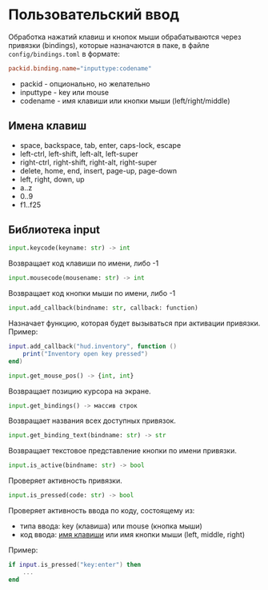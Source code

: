 # Пользовательский ввод

Обработка нажатий клавиш и кнопок мыши обрабатываются через привязки (bindings), которые назначаются в паке, в файле `config/bindings.toml` в формате:

```toml
packid.binding.name="inputtype:codename"
```

- packid - опционально, но желательно
- inputtype - key или mouse
- codename - имя клавиши или кнопки мыши (left/right/middle)

## Имена клавиш

- space, backspace, tab, enter, caps-lock, escape
- left-ctrl, left-shift, left-alt, left-super
- right-ctrl, right-shift, right-alt, right-super
- delete, home, end, insert, page-up, page-down
- left, right, down, up
- a..z
- 0..9
- f1..f25

## Библиотека input

```python
input.keycode(keyname: str) -> int
```

Возвращает код клавиши по имени, либо -1

```python
input.mousecode(mousename: str) -> int
```

Возвращает код кнопки мыши по имени, либо -1

```python
input.add_callback(bindname: str, callback: function)
```

Назначает функцию, которая будет вызываться при активации привязки. Пример:
```lua
input.add_callback("hud.inventory", function ()
	print("Inventory open key pressed")
end)
```

```python
input.get_mouse_pos() -> {int, int}
```

Возвращает позицию курсора на экране.

```python
input.get_bindings() -> массив строк
```

Возвращает названия всех доступных привязок.

```python
input.get_binding_text(bindname: str) -> str
```

Возвращает текстовое представление кнопки по имени привязки.

```python
input.is_active(bindname: str) -> bool
```

Проверяет активность привязки.

```python
input.is_pressed(code: str) -> bool
```

Проверяет активность ввода по коду, состоящему из:
- типа ввода: key (клавиша) или mouse (кнопка мыши)
- код ввода: [имя клавиши](#имена-клавиш) или имя кнопки мыши (left, middle, right)

Пример: 
```lua
if input.is_pressed("key:enter") then
    ...
end
```
